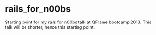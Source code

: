 rails_for_n00bs
===============

Starting point for my rails for n00bs talk at QFrame bootcamp 2013. This talk will be shorter, hence this starting point.
